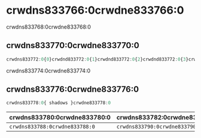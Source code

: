 # crwdns833766:0crwdne833766:0

<p class="description">crwdns833768:0crwdne833768:0</p>

## crwdns833770:0crwdne833770:0

```jsx
crwdns833772:0{0}crwdnd833772:0{1}crwdnd833772:0{2}crwdnd833772:0{3}crwdne833772:0
```

crwdns833774:0crwdne833774:0

## crwdns833776:0crwdne833776:0

```js
crwdns833778:0{ shadows }crwdne833778:0
```

| crwdns833780:0crwdne833780:0   | crwdns833782:0crwdne833782:0   | crwdns833784:0crwdne833784:0   | crwdns833786:0crwdne833786:0   |
|:------------------------------ |:------------------------------ |:------------------------------ |:------------------------------ |
| `crwdns833788:0crwdne833788:0` | `crwdns833790:0crwdne833790:0` | `crwdns833792:0crwdne833792:0` | `crwdns833794:0crwdne833794:0` |